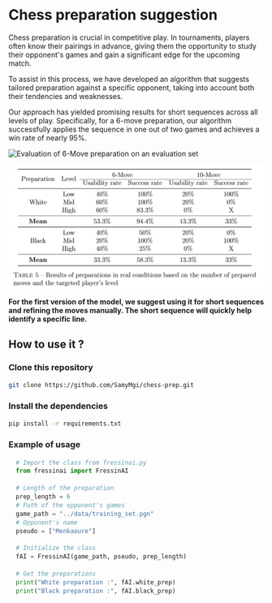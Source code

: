 # Chess preparation suggestion

Chess preparation is crucial in competitive play. In tournaments, players often know their pairings in advance, giving them the opportunity to study their opponent's games and gain a significant edge for the upcoming match.

To assist in this process, we have developed an algorithm that suggests tailored preparation against a specific opponent, taking into account both their tendencies and weaknesses.

Our approach has yielded promising results for short sequences across all levels of play. Specifically, for a 6-move preparation, our algorithm successfully applies the sequence in one out of two games and achieves a win rate of nearly 95%.

![Evaluation of 6-Move preparation on an evaluation set](img/results_set_size6.png)

![Evaluation of 6-Move preparation on the next game](img/results_single_size6.png)

**For the first version of the model, we suggest using it for short sequences and refining the moves manually. The short sequence will quickly help identify a specific line.**

## How to use it ?

### Clone this repository
```bash
git clone https://github.com/SamyMgi/chess-prep.git
```

### Install the dependencies
```bash
pip install -r requirements.txt
```
### Example of usage

```python
  # Import the class from fressinai.py
  from fressinai import FressinAI

  # Length of the preparation
  prep_length = 6
  # Path of the opponent's games 
  game_path = "../data/training_set.pgn"
  # Opponent's name
  pseudo = ["Menkaoure"]

  # Initialize the class
  fAI = FressinAI(game_path, pseudo, prep_length)
  
  # Get the preparations
  print("White preparation :", fAI.white_prep)
  print("Black preparation :", fAI.black_prep)
```
